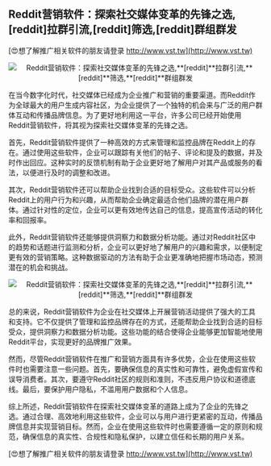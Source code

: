 ## **Reddit营销软件：探索社交媒体变革的先锋之选,**[reddit]**拉群引流,**[reddit]**筛选,**[reddit]**群组群发**

[😍想了解推广相关软件的朋友请登录 http://www.vst.tw](http://www.vst.tw)

 <center><img src="https://vst.tw/MP4/tuiguang/png/4.png" alt="Reddit营销软件：探索社交媒体变革的先锋之选,**[reddit]**拉群引流,**[reddit]**筛选,**[reddit]**群组群发"></center>

在当今数字化时代，社交媒体已经成为企业推广和营销的重要渠道。而Reddit作为全球最大的用户生成内容社区，为企业提供了一个独特的机会来与广泛的用户群体互动和传播品牌信息。为了更好地利用这一平台，许多公司已经开始使用Reddit营销软件，将其视为探索社交媒体变革的先锋之选。

首先，Reddit营销软件提供了一种高效的方式来管理和监控品牌在Reddit上的存在。通过使用这些软件，企业可以跟踪有关他们的帖子、评论和提及的数据，并及时作出回应。这种实时的反馈机制有助于企业更好地了解用户对其产品或服务的看法，以便进行及时的调整和改进。

其次，Reddit营销软件还可以帮助企业找到合适的目标受众。这些软件可以分析Reddit上的用户行为和兴趣，从而帮助企业确定最适合他们品牌的潜在用户群体。通过针对性的定位，企业可以更有效地传达自己的信息，提高宣传活动的转化率和回报率。

此外，Reddit营销软件还能够提供洞察力和数据分析功能。通过对Reddit社区中的趋势和话题进行监测和分析，企业可以更好地了解用户的兴趣和需求，以便制定更有效的营销策略。这种数据驱动的方法有助于企业更准确地把握市场动态，预测潜在的机会和挑战。

 <center><img src="https://vst.tw/MP4/tuiguang/png/0.png" alt="Reddit营销软件：探索社交媒体变革的先锋之选,**[reddit]**拉群引流,**[reddit]**筛选,**[reddit]**群组群发"></center>

总的来说，Reddit营销软件为企业在社交媒体上开展营销活动提供了强大的工具和支持。它不仅提供了管理和监控品牌存在的方式，还能帮助企业找到合适的目标受众，提供洞察力和数据分析功能。这些功能的结合使得企业能够更加智能地使用Reddit平台，实现更好的品牌推广效果。

然而，尽管Reddit营销软件在推广和营销方面具有许多优势，企业在使用这些软件时也需要注意一些问题。首先，要确保信息的真实性和可靠性，避免虚假宣传和误导消费者。其次，要遵守Reddit社区的规则和准则，不违反用户协议和道德底线。最后，要保护用户隐私，不滥用用户数据和个人信息。

综上所述，Reddit营销软件在探索社交媒体变革的道路上成为了企业的先锋之选。通过合理、高效地利用这些软件，企业可以与用户进行更紧密的互动，传播品牌信息并实现营销目标。然而，企业在使用这些软件时也需要遵循一定的原则和规范，确保信息的真实性、合规性和隐私保护，以建立信任和长期的用户关系。

[😍想了解推广相关软件的朋友请登录 http://www.vst.tw](http://www.vst.tw)




